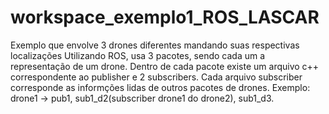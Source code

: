 # workspace_exemplo1_ROS_LASCAR
Exemplo que envolve 3 drones diferentes mandando suas respectivas localizações
Utilizando ROS, usa 3 pacotes, sendo cada um a representação de um drone. Dentro
de cada pacote existe um arquivo c++ correspondente ao publisher e 2 subscribers.
Cada arquivo subscriber corresponde as informções lidas de outros pacotes de drones.
Exemplo: drone1 -> pub1, sub1_d2(subscriber drone1 do drone2), sub1_d3.
